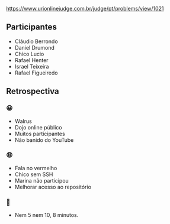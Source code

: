 https://www.urionlinejudge.com.br/judge/pt/problems/view/1021

## Participantes

- Cláudio Berrondo
- Daniel Drumond
- Chico Lucio
- Rafael Henter
- Israel Teixeira
- Rafael Figueiredo

## Retrospectiva

### 😀

- Walrus
- Dojo online público
- Muitos participantes
- Não banido do YouTube

### 😩

- Fala no vermelho
- Chico sem SSH
- Marina não participou
- Melhorar acesso ao repositório

### 🤫

- Nem 5 nem 10, 8 minutos.

